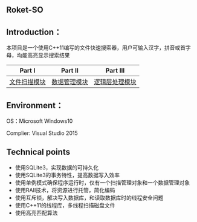 


## Roket-SO

## Introduction：

本项目是一个使用C++11编写的文件快速搜索器，用户可输入汉字，拼音或首字母，均能高亮显示搜索结果

|Part I| Part II |Part III |
|--|--|--|
| [文件扫描模块](https://github.com/Ran1366/-SO/blob/master/文件扫描.md) |  [数据管理模块](https://github.com/Ran1366/-SO/blob/master/数据管理.md)  |[逻辑层处理模块](https://github.com/Ran1366/-SO/blob/master/逻辑层处理.md)  |  

## Environment：

OS：Microsoft Windows10

Complier: Visual Studio 2015

## Technical points

 - 使用SQLite3，实现数据的可持久化
 - 使用SQLite3的事务特性，提高数据写入效率
 - 使用单例模式确保程序运行时，仅有一个扫描管理对象和一个数据管理对象
 - 使用RAII技术，将资源进行托管，简化编码
 - 使用互斥锁，解决写入数据库，和读取数据库时的线程安全问题
 - 使用C++11的线程库，多线程扫描磁盘文件
 - 使用高亮匹配算法
